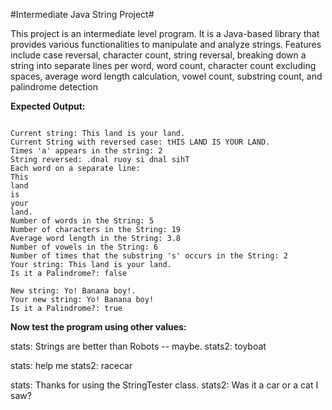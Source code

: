 #Intermediate Java String Project#

This project is an intermediate level program. It is a Java-based library that provides various functionalities to manipulate and analyze strings. Features include case reversal, character count, string reversal, breaking down a string into separate lines per word, word count, character count excluding spaces, average word length calculation, vowel count, substring count, and palindrome detection

**Expected Output:** 
```

Current string: This land is your land. 
Current String with reversed case: tHIS LAND IS YOUR LAND. 
Times 'a' appears in the string: 2 
String reversed: .dnal ruoy si dnal sihT 
Each word on a separate line:  
This 
land 
is 
your 
land. 
Number of words in the String: 5 
Number of characters in the String: 19 
Average word length in the String: 3.8 
Number of vowels in the String: 6 
Number of times that the substring 's' occurs in the String: 2 
Your string: This land is your land.  
Is it a Palindrome?: false 

New string: Yo! Banana boy!. 
Your new string: Yo! Banana boy!  
Is it a Palindrome?: true
```

**Now test the program using other values:**

stats: Strings are better than Robots -- maybe.
stats2: toyboat

stats: help me
stats2: racecar

stats: Thanks for using the StringTester class.
stats2: Was it a car or a cat I saw? 
